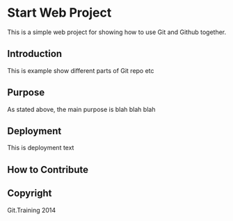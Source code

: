 # Start Web Project

This is a simple web project for showing how to use Git and Github together.

## Introduction

This is example show different parts of Git repo etc

## Purpose

As stated above, the main purpose is blah blah blah

## Deployment

This is deployment text

## How to Contribute

## Copyright

Git.Training 2014